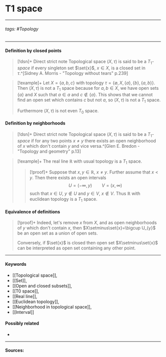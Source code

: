 # T1 space
***
###### tags: #Topology 
***
#### Definition by closed points
>[!dsn]+ Direct strict note
>Topological space $(X,\tau)$ is said to be a $T_{1}$*-space* if every singleton set $\set{x}$, $x\in X$, is a closed set in $\tau$.^[Sidney A. Morris - "Topology without tears" p.239]

>[!example]+ 
>Let $X=\{a,b,c\}$ with topology $\tau=\{\emptyset,X,\{a\},\{b\},\{a,b\}\}$. Then $(X,\tau)$ is not a $T_{1}$ space because for $a,b\in X$, we have open sets $\{a\}$ and $X$ such that $a\in a$ and $c\notin\{a\}$. This shows that we cannot find an open set which contains $c$ but not $a$, so $(X,\tau)$ is not a $T_{1}$ space.
>
>Furthermore $(X,\tau)$ is not even $T_{0}$ space.

#### Definition by neighborhoods
>[!dsn]+ Direct strict note
>Topological space $(X,\tau)$ is said to be a $T_{1}$*-space* if for any two points $x\ne y$ there exists an open neighborhood of $x$ which don't contain $y$ and vice versa.^[Glen E. Bredon - "Topology and geometry" p.13]

>[!example]+ 
>The real line $\mathbb{R}$ with usual topology is a $T_{1}$ space.
>>[!proof]+
>>Suppose that $x,y\in\mathbb{R}$, $x\ne y$. Further assume that $x<y$. Then there exists an open intervals
>>$$U=(-\infty,y)\qquad V=(x,\infty)$$
>>such that $x\in U$, $y\notin U$ and $y\in V$, $x\notin V$. Thus $\mathbb{R}$ with euclidean topology is a $T_{1}$ space.

#### Equivalence of definitions
>[!proof]+ 
>Indeed, let's remove $x$ from $X$, and as open neighborhoods of $y$ which don't contain $x$, then $X\setminus\set{x}=\bigcup U_{y}$ be an open set as a union of open sets.
>
>Conversely, if $\set{x}$ is closed then open set $X\setminus\set{x}$ can be interpreted as open set containing any other point.
***
#### Keywords
- [[Topological space]],
- [[Set]],
- [[Open and closed subsets]],
- [[T0 space]],
- [[Real line]],
- [[Euclidean topology]],
- [[Neighborhood in topological space]],
- [[Interval]]
#### Possibly related
- 
***
#### Sources: